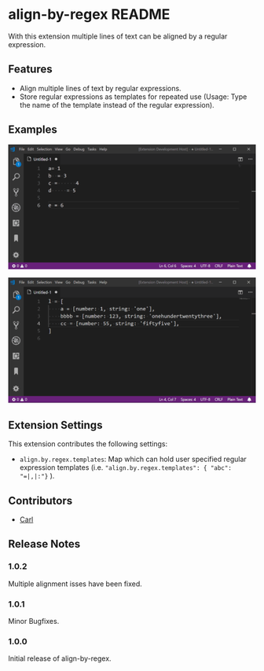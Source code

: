 # align-by-regex README

With this extension multiple lines of text can be aligned by a regular expression.

## Features

- Align multiple lines of text by regular expressions.
- Store regular expressions as templates for repeated use (Usage: Type the name of the template instead of the regular expression).

## Examples

![Example 1](images/example1.gif)

![Example 2](images/example2.gif)

## Extension Settings

This extension contributes the following settings:

* `align.by.regex.templates`: Map which can hold user specified regular expression templates (i.e. `"align.by.regex.templates": { "abc": "=|,|:"}` ).

## Contributors

* [Carl](https://github.com/softwareape)

## Release Notes

### 1.0.2

Multiple alignment isses have been fixed.

### 1.0.1

Minor Bugfixes.

### 1.0.0

Initial release of align-by-regex.
